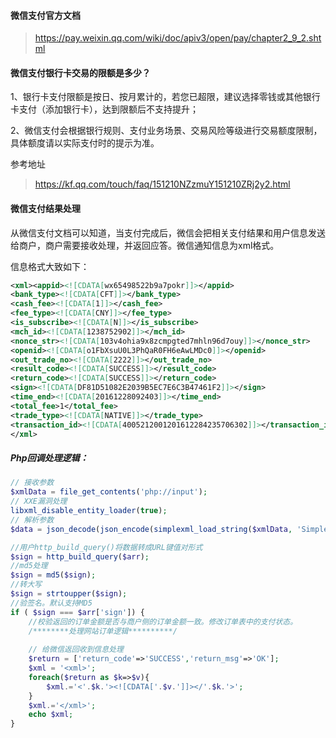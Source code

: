 #### 微信支付官方文档

> https://pay.weixin.qq.com/wiki/doc/apiv3/open/pay/chapter2_9_2.shtml



#### 微信支付银行卡交易的限额是多少？

1、银行卡支付限额是按日、按月累计的，若您已超限，建议选择零钱或其他银行卡支付（添加银行卡），达到限额后不支持提升；

2、微信支付会根据银行规则、支付业务场景、交易风险等级进行交易额度限制，具体额度请以实际支付时的提示为准。

参考地址

> https://kf.qq.com/touch/faq/151210NZzmuY151210ZRj2y2.html



#### 微信支付结果处理

从微信支付文档可以知道，当支付完成后，微信会把相关支付结果和用户信息发送给商户，商户需要接收处理，并返回应答。微信通知信息为xml格式。



信息格式大致如下：

```xml
<xml><appid><![CDATA[wx65498522b9a7pokr]]></appid>
<bank_type><![CDATA[CFT]]></bank_type>
<cash_fee><![CDATA[1]]></cash_fee>
<fee_type><![CDATA[CNY]]></fee_type>
<is_subscribe><![CDATA[N]]></is_subscribe>
<mch_id><![CDATA[1238752902]]></mch_id>
<nonce_str><![CDATA[103v4ohia9x8zcmpgted7mhln96d7ouy]]></nonce_str>
<openid><![CDATA[o1FbXsuU0L3PhQaR0FH6eAwLMDc0]]></openid>
<out_trade_no><![CDATA[2222]]></out_trade_no>
<result_code><![CDATA[SUCCESS]]></result_code>
<return_code><![CDATA[SUCCESS]]></return_code>
<sign><![CDATA[DF81D51082E2039B5EC7E6C3B47461F2]]></sign>
<time_end><![CDATA[20161228092403]]></time_end>
<total_fee>1</total_fee>
<trade_type><![CDATA[NATIVE]]></trade_type>
<transaction_id><![CDATA[4005212001201612284235706302]]></transaction_id>
</xml>
```



##### Php回调处理逻辑：

```php
// 接收参数
$xmlData = file_get_contents('php://input');
// XXE漏洞处理
libxml_disable_entity_loader(true);
// 解析参数
$data = json_decode(json_encode(simplexml_load_string($xmlData, 'SimpleXMLElement', LIBXML_NOCDATA)), true);

//用户http_build_query()将数据转成URL键值对形式
$sign = http_build_query($arr);
//md5处理
$sign = md5($sign);
//转大写
$sign = strtoupper($sign);
//验签名。默认支持MD5
if ( $sign === $arr['sign']) {
    //校验返回的订单金额是否与商户侧的订单金额一致。修改订单表中的支付状态。
    /********处理网站订单逻辑**********/
    
    // 给微信返回收到信息处理
	$return = ['return_code'=>'SUCCESS','return_msg'=>'OK'];
    $xml = '<xml>';
    foreach($return as $k=>$v){
        $xml.='<'.$k.'><![CDATA['.$v.']]></'.$k.'>';
    }
    $xml.='</xml>';
    echo $xml;
}

```
